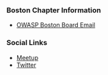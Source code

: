 ### Boston Chapter Information
* [OWASP Boston Board Email](mailto:boston-leaders@owasp.org)

### Social Links
* [Meetup](https://www.meetup.com/owaspboston/)
* [Twitter](https://twitter.com/owaspboston)
